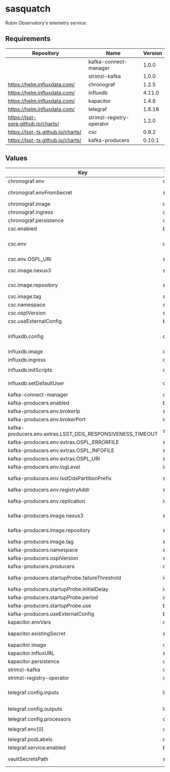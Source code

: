 # sasquatch

Rubin Observatory's telemetry service.

## Requirements

| Repository | Name | Version |
|------------|------|---------|
|  | kafka-connect-manager | 1.0.0 |
|  | strimzi-kafka | 1.0.0 |
| https://helm.influxdata.com/ | chronograf | 1.2.5 |
| https://helm.influxdata.com/ | influxdb | 4.11.0 |
| https://helm.influxdata.com/ | kapacitor | 1.4.6 |
| https://helm.influxdata.com/ | telegraf | 1.8.18 |
| https://lsst-sqre.github.io/charts/ | strimzi-registry-operator | 1.2.0 |
| https://lsst-ts.github.io/charts/ | csc | 0.9.2 |
| https://lsst-ts.github.io/charts/ | kafka-producers | 0.10.1 |

## Values

| Key | Type | Default | Description |
|-----|------|---------|-------------|
| chronograf.env | object | `{"BASE_PATH":"/chronograf","CUSTOM_AUTO_REFRESH":"1s=1000","HOST_PAGE_DISABLED":true}` | Chronograf environment variables. |
| chronograf.envFromSecret | string | `"sasquatch"` | Chronograf secrets, expected keys generic_client_id, generic_client_secret and token_secret. |
| chronograf.image | object | `{"repository":"quay.io/influxdb/chronograf","tag":"1.9.4"}` | Chronograf image tag. |
| chronograf.ingress | object | disabled | Chronograf ingress configuration. |
| chronograf.persistence | object | `{"enabled":true,"size":"16Gi"}` | Chronograf data persistence configuration. |
| csc.enabled | bool | `false` | Whether the test csc is deployed. |
| csc.env | object | `{"LSST_DDS_PARTITION_PREFIX":"test","LSST_SITE":"test","OSPL_ERRORFILE":"/tmp/ospl-error-test.log","OSPL_INFOFILE":"/tmp/ospl-info-test.log","OSPL_URI":"file:///opt/lsst/software/stack/miniconda/lib/python3.8/config/ospl-std.xml"}` | Enviroment variables to run the Test CSC. |
| csc.env.OSPL_URI | string | `"file:///opt/lsst/software/stack/miniconda/lib/python3.8/config/ospl-std.xml"` | Use a single process configuration for DDS OpenSplice. |
| csc.image.nexus3 | string | `"nexus3-docker"` | The tag name for the Nexus3 Docker repository secrets if private images need to be pulled. |
| csc.image.repository | string | `"ts-dockerhub.lsst.org/test"` | The Docker registry name of the container image to use for the CSC |
| csc.image.tag | string | `"c0025"` | The tag of the container image to use for the CSC |
| csc.namespace | string | `"sasquatch"` | Namespace where the Test CSC is deployed. |
| csc.osplVersion | string | `"V6.10.4"` | DDS OpenSplice version. |
| csc.useExternalConfig | bool | `false` | Wether to use an external configuration for DDS OpenSplice. |
| influxdb.config | object | `{"continuous_queries":{"enabled":false},"coordinator":{"log-queries-after":"15s","max-concurrent-queries":10,"query-timeout":"900s","write-timeout":"60s"},"data":{"cache-max-memory-size":0,"trace-logging-enabled":true,"wal-fsync-delay":"100ms"},"http":{"auth-enabled":true,"enabled":true,"flux-enabled":true,"max-row-limit":0}}` | Override InfluxDB configuration. See https://docs.influxdata.com/influxdb/v1.8/administration/config |
| influxdb.image | object | `{"tag":"1.8.10"}` | InfluxDB image tag. |
| influxdb.ingress | object | disabled | InfluxDB ingress configuration. |
| influxdb.initScripts | object | `{"enabled":true,"scripts":{"init.iql":"CREATE DATABASE \"telegraf\" WITH DURATION 30d REPLICATION 1 NAME \"rp_30d\"\n\n"}}` | InfluxDB Custom initialization scripts. |
| influxdb.setDefaultUser | object | `{"enabled":true,"user":{"existingSecret":"sasquatch"}}` | Default InfluxDB user, use influxb-user and influxdb-password keys from secret. |
| kafka-connect-manager | object | `{}` | Override strimzi-kafka configuration. |
| kafka-producers.enabled | bool | `false` | Whether the kafka-producer for the test csc is deployed. |
| kafka-producers.env.brokerIp | string | `"sasquatch-kafka-bootstrap.sasquatch"` | The URI for the Sasquatch Kafka broker. |
| kafka-producers.env.brokerPort | int | `9092` | The port for the Sasquatch Kafka listener. |
| kafka-producers.env.extras.LSST_DDS_RESPONSIVENESS_TIMEOUT | string | `"15s"` |  |
| kafka-producers.env.extras.OSPL_ERRORFILE | string | `"/tmp/ospl-error-kafka-producers.log"` |  |
| kafka-producers.env.extras.OSPL_INFOFILE | string | `"/tmp/ospl-info-kafka-producers.log"` |  |
| kafka-producers.env.extras.OSPL_URI | string | `"file:///opt/lsst/software/stack/miniconda/lib/python3.8/config/ospl-std.xml"` | Use a single process configuration for DDS OpenSplice. |
| kafka-producers.env.logLevel | int | `20` | Logging level for the Kafka producers |
| kafka-producers.env.lsstDdsPartitionPrefix | string | `"test"` | The LSST_DDS_PARTITION_PREFIX name applied to all producer containers. |
| kafka-producers.env.registryAddr | string | `"http://sasquatch-schema-registry.sasquatch:8081"` | The Sasquatch Schema Registry URL. |
| kafka-producers.env.replication | int | `3` | The topic replication factor (should be the same as the number of Kafka broker in Sasquatch) |
| kafka-producers.image.nexus3 | string | `"nexus3-docker"` | The tag name for the Nexus3 Docker repository secrets if private images need to be pulled. |
| kafka-producers.image.repository | string | `"ts-dockerhub.lsst.org/salkafka"` | The Docker registry name of the container image to use for the producers. |
| kafka-producers.image.tag | string | `"c0025"` | The tag of the container image to use for the producers. |
| kafka-producers.namespace | string | `"sasquatch"` | Namespace where the Test CSC is deployed. |
| kafka-producers.osplVersion | string | `"V6.10.4"` | DDS OpenSplice version. |
| kafka-producers.producers | object | `{"test":{"cscs":"Test"}}` | List of producers and CSCs to get DDS samples from. |
| kafka-producers.startupProbe.failureThreshold | int | `15` | The number of times the startup probe is allowed to fail before failing the probe |
| kafka-producers.startupProbe.initialDelay | int | `20` | The initial delay in seconds before the first check is made |
| kafka-producers.startupProbe.period | int | `10` | The time in seconds between subsequent checks |
| kafka-producers.startupProbe.use | bool | `true` | Whether to use the startup probe |
| kafka-producers.useExternalConfig | bool | `false` | Wether to use an external configuration for DDS OpenSplice. |
| kapacitor.envVars | object | `{"KAPACITOR_SLACK_ENABLED":true}` | Kapacitor environment variables. |
| kapacitor.existingSecret | string | `"sasquatch"` | InfluxDB credentials, use influxdb-user and influxdb-password keys from secret. |
| kapacitor.image | object | `{"repository":"kapacitor","tag":"1.6.4"}` | Kapacitor image tag. |
| kapacitor.influxURL | string | `"http://sasquatch-influxdb.sasquatch:8086"` | InfluxDB connection URL. |
| kapacitor.persistence | object | `{"enabled":true,"size":"16Gi"}` | Chronograf data persistence configuration. |
| strimzi-kafka | object | `{}` | Override strimzi-kafka configuration. |
| strimzi-registry-operator | object | `{"clusterName":"sasquatch","operatorNamespace":"sasquatch","watchNamespace":"sasquatch"}` | strimzi-registry-operator configuration. |
| telegraf.config.inputs | list | `[{"prometheus":{"metric_version":2,"urls":["http://hub.nublado2:8081/nb/hub/metrics"]}}]` | Telegraf input plugins. Collect JupyterHub Prometheus metrics by dedault. See https://jupyterhub.readthedocs.io/en/stable/reference/metrics.html |
| telegraf.config.outputs | list | `[{"influxdb":{"database":"telegraf","password":"$TELEGRAF_PASSWORD","urls":["http://sasquatch-influxdb.sasquatch:8086"],"username":"telegraf"}}]` | Telegraf default output destination. |
| telegraf.config.processors | object | `{}` | Telegraf processor plugins. |
| telegraf.env[0] | object | `{"name":"TELEGRAF_PASSWORD","valueFrom":{"secretKeyRef":{"key":"telegraf-password","name":"sasquatch"}}}` | Telegraf password. |
| telegraf.podLabels | object | `{"hub.jupyter.org/network-access-hub":"true"}` | Allow network access to JupyterHub pod. |
| telegraf.service.enabled | bool | `false` | Telegraf service. |
| vaultSecretsPath | string | None, must be set | Path to the Vault secrets (`secret/k8s_operator/<hostname>/sasquatch`) |

